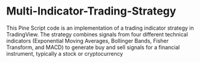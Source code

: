 # Multi-Indicator-Trading-Strategy
 This Pine Script code is an implementation of a trading indicator strategy in TradingView. The strategy combines signals from four different technical indicators (Exponential Moving Averages, Bollinger Bands, Fisher Transform, and MACD) to generate buy and sell signals for a financial instrument, typically a stock or cryptocurrency
